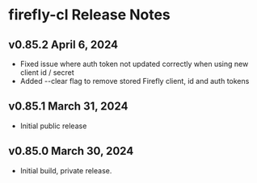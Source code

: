 # firefly-cl Release Notes

## v0.85.2 April 6, 2024

-   Fixed issue where auth token not updated correctly when using new client id / secret
-   Added --clear flag to remove stored Firefly client, id and auth tokens

## v0.85.1 March 31, 2024

-   Initial public release

## v0.85.0 March 30, 2024

-   Initial build, private release.
